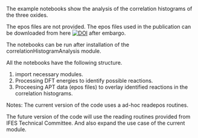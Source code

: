 The example notebooks show the analysis of the correlation histograms of the three oxides.

The epos files are not provided. The epos files used in the publication can be downloaded from here [![DOI](https://zenodo.org/badge/DOI/10.5281/zenodo.10677562.svg)](https://doi.org/10.5281/zenodo.10677562) after embargo.

The notebooks can be run after installation of the correlationHistogramAnalysis module.

All the notebooks have the following structure.
 1. import necessary modules.
 2. Processing DFT energies to identify possible reactions.
 3. Proceesing APT data (epos files) to overlay identified reactions in the correlation histograms.

 Notes:
 The current version of the code uses a ad-hoc readepos routines.

 The future version of the code will use the reading routines provided from IFES Technical Committee. And also expand the use case of the current module.